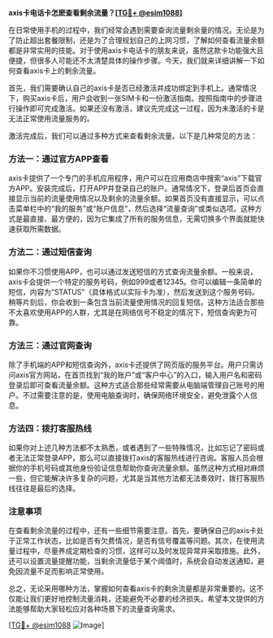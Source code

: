 **axis卡电话卡怎麽查看剩余流量？[[TG💪+ @esim1088](https://t.me/s/esim1088)]**

在日常使用手机的过程中，我们经常会遇到需要查询流量剩余量的情况。无论是为了防止超出套餐限制，还是为了合理规划自己的上网习惯，了解如何查看流量余额都是非常实用的技能。对于使用axis卡电话卡的朋友来说，虽然这款卡功能强大且便捷，但很多人可能还不太清楚具体的操作步骤。今天，我们就来详细讲解一下如何查看axis卡上的剩余流量。

首先，我们需要确认自己的axis卡是否已经激活并成功绑定到手机上。通常情况下，购买axis卡后，用户会收到一张SIM卡和一份激活指南。按照指南中的步骤进行操作即可完成激活。如果还没有激活，建议先完成这一过程，因为未激活的卡是无法正常使用流量服务的。

激活完成后，我们可以通过多种方式来查看剩余流量。以下是几种常见的方法：

### 方法一：通过官方APP查看

axis卡提供了一个专门的手机应用程序，用户可以在应用商店中搜索“axis”下载官方APP。安装完成后，打开APP并登录自己的账户。通常情况下，登录后首页会直接显示当前的流量使用情况以及剩余的流量余额。如果首页没有直接显示，可以点击菜单栏中的“我的服务”或“账户信息”，然后选择“流量查询”或类似选项。这种方式是最直接、最方便的，因为它集成了所有的服务信息，无需切换多个界面就能快速获取所需数据。

### 方法二：通过短信查询

如果你不习惯使用APP，也可以通过发送短信的方式查询流量余额。一般来说，axis卡会提供一个特定的服务号码，例如999或者12345。你可以编辑一条简单的短信，内容为“STATUS”（具体格式以实际卡为准），然后发送到这个服务号码。稍等片刻后，你会收到一条包含当前流量使用情况的回复短信。这种方法适合那些不太喜欢使用APP的人群，尤其是在网络信号不稳定的情况下，短信查询更为可靠。

### 方法三：通过官网查询

除了手机端的APP和短信查询外，axis卡还提供了网页版的服务平台。用户只需访问axis官方网站，在首页找到“我的账户”或“客户中心”的入口，输入用户名和密码登录后即可查看流量余额。这种方式适合那些经常需要从电脑端管理自己账号的用户。不过需要注意的是，使用电脑查询时，确保网络环境安全，避免泄露个人信息。

### 方法四：拨打客服热线

如果你对上述几种方法都不太熟悉，或者遇到了一些特殊情况，比如忘记了密码或者无法正常登录APP，那么可以直接拨打axis的客服热线进行咨询。客服人员会根据你的手机号码或其他身份验证信息帮助你查询流量余额。虽然这种方式相对麻烦一些，但它能解决许多复杂的问题，尤其是当其他方法都无法奏效时，拨打客服热线往往是最后的选择。

### 注意事项

在查看剩余流量的过程中，还有一些细节需要注意。首先，要确保自己的axis卡处于正常工作状态，比如是否有欠费情况，是否有信号覆盖等问题。其次，在使用流量过程中，尽量养成定期检查的习惯，这样可以及时发现异常并采取措施。此外，还可以设置流量提醒功能，当剩余流量低于某个阈值时，系统会自动发送通知，避免因流量不足而影响正常使用。

总之，无论采用哪种方法，掌握如何查看axis卡的剩余流量都是非常重要的。这不仅能让我们更好地控制流量消耗，还能避免不必要的经济损失。希望本文提供的方法能够帮助大家轻松应对各种场景下的流量查询需求。

[[TG💪+ @esim1088](https://t.me/s/esim1088) ![Image](https://i.postimg.cc/4NQfJmqS/Snipaste-2025-05-13-00-14-12.png)]